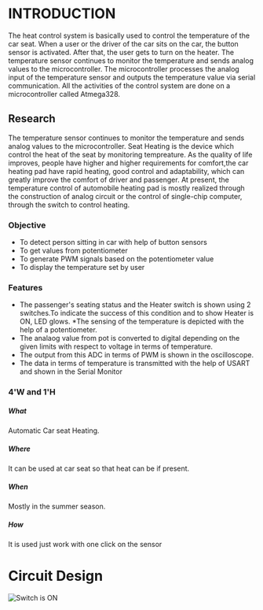 # INTRODUCTION 
The heat control system is basically used to control the temperature of the car seat. When a user or the driver of the car sits on the car, the button sensor is activated. After that, the user gets to turn on the heater. The temperature sensor continues to monitor the temperature and sends analog values to the microcontroller. The microcontroller processes the analog input of the temperature sensor and outputs the temperature value via serial communication. All the activities of the control system are done on a microcontroller called Atmega328.

## Research
 The temperature sensor continues to monitor the temperature and sends analog values to the microcontroller. Seat Heating is the device which control the heat of the seat by monitoring tempreature. As the quality of life improves, people have higher and higher requirements for comfort,the car heating pad have rapid heating, good control and adaptability, which can greatly improve the comfort of driver and passenger. At present, the temperature control of automobile heating pad is mostly realized through the construction of analog circuit or the control of single-chip computer, through the switch to control heating.
 
 ### Objective
 *  To detect person sitting in car with help of button sensors
 *  To get values from potentiometer
 *  To generate PWM signals based on the potentiometer value
 *  To display the temperature set by user
 ### Features
* The passenger's seating status and the Heater switch is shown using 2 switches.To indicate the success of this condition and to show Heater is ON, LED glows.
 *The sensing of the temperature is depicted with the help of a potentiometer.
* The analaog value from pot is converted to digital depending on the given limits with respect to voltage in terms of temperature.
* The output from this ADC in terms of PWM is shown in the oscilloscope.
* The data in terms of temperature is transmitted with the help of USART and shown in the Serial Monitor
 
### 4'W and 1'H
##### What 
Automatic Car  seat Heating.
##### Where
It can be used at car seat so that heat can be if present.
##### When
Mostly in the summer season.
##### How
It is used just work with one click on the sensor

# Circuit Design
![Switch is ON](https://user-images.githubusercontent.com/101061728/164382845-e1910520-a630-45cc-ad37-7301fa4d08bc.PNG)

